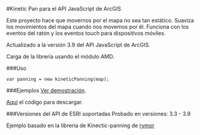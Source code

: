 #Kinetic Pan para el API JavaScript de ArcGIS

Este proyecto hace que movernos por el mapa no sea tan estático. Suaviza los movimientos del mapa cuando nos movemos por él.
Funciona con los eventos del ratón y los eventos touch para dispositivos móviles.

Actualizado a la versión 3.9 del API JavaScript de ArcGIS.

Carga de la librería usando el módulo AMD. 

###Uso

```var panning = new kineticPanning(map);```

###Ejemplos
[Ver demostración](http://91.121.152.137/apps/kineticPanning/).

[Aquí](https://github.com/saik003/Apps-JavaScript/tree/master/kineticPanning) el código para descargar.  

###Versiones del API de ESRI soportadas
Probado en versiones: 3.3 - 3.9

Ejemplo basado en la libreria de Kinectic-panning de [rymor](https://github.com/rymor/esri-kinetic-panning)
